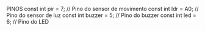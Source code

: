PINOS
const int pir = 7; // Pino do sensor de movimento
const int ldr = A0; // Pino do sensor de luz
const int buzzer = 5; // Pino do buzzer
const int led = 6; // Pino do LED
